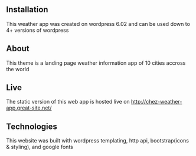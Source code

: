 ## Installation
This weather app was created on wordpress 6.02 and can be used down to 4+ versions of wordpress

## About
This theme is a landing page weather information app of 10 cities accross the world

## Live
The static version of this web app is hosted live on http://chez-weather-app.great-site.net/

## Technologies
This website was built with wordpress templating, http api, bootstrap(icons & styling), and google fonts
